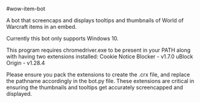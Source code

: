 #wow-item-bot

A bot that screencaps and displays tooltips and thumbnails of World of Warcraft items in an embed.

Currently this bot only supports Windows 10.

This program requires chromedriver.exe to be present in your PATH along with having two extensions installed:
Cookie Notice Blocker - v1.7.0
uBlock Origin - v1.28.4

Please ensure you pack the extensions to create the .crx file, and replace the pathname accordingly in the bot.py file.
These extensions are critical in ensuring the thumbnails and tooltips get accurately screencapped and displayed.
